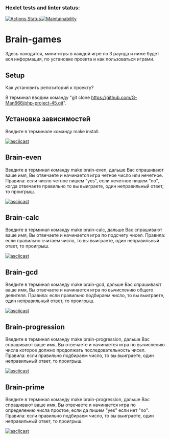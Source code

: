 ### Hexlet tests and linter status:
[![Actions Status](https://github.com/G-Man666/php-project-48/actions/workflows/hexlet-check.yml/badge.svg)](https://github.com/G-Man666/php-project-48/actions)[![Maintainability](https://api.codeclimate.com/v1/badges/9b0970d42f7986ce0445/maintainability)](https://codeclimate.com/github/G-Man666/php-project-45/maintainability)

# Brain-games
Здесь находятся, мини-игры в каждой игре по 3 раунда и ниже будет вся информация, по установке проекта и как пользоваться играми.

## Setup
Как установить репозиторий к проекту?

В терминал вводим команду "git clone https://github.com/G-Man666/php-project-45.git".

## Установка зависимостей 
Введите в терминале команду make install.

[![asciicast](https://asciinema.org/a/CeuOTCB034XxpALsJvvE3w7yh.svg)](https://asciinema.org/a/CeuOTCB034XxpALsJvvE3w7yh)

## Brain-even
Введите в терминал команду make brain-even, дальше Вас спрашивают ваше имя, Вы отвечаете и начинается игра четное число или нечетное.
Правила: если число четное пишем "yes", если нечетное пишем "no", когда отвечаете правильно то вы выиграете, один неправильный ответ, то проигрыш.

[![asciicast](https://asciinema.org/a/Okd4jlxI7eAqeKKdKiVNIfe6M.svg)](https://asciinema.org/a/Okd4jlxI7eAqeKKdKiVNIfe6M)

##  Brain-calc
Введите в терминал команду make brain-calc, дальше Вас спрашивают ваше имя, Вы отвечаете и начинается игра по подсчету чисел.
Правила: если правильно считаем число, то вы выиграете, один неправильный ответ, то проигрыш.

 [![asciicast](https://asciinema.org/a/a4lZ1b4UKB1zZ7zijd5rhAxAn.svg)](https://asciinema.org/a/a4lZ1b4UKB1zZ7zijd5rhAxAn)

## Brain-gcd
Введите в терминал команду make brain-gcd, дальше Вас спрашивают ваше имя, Вы отвечаете и начинается игра по вычислению общего делителя.
Правила: если правильно подбираем число, то вы выиграете, один неправильный ответ, то проигрыш.
    
[![asciicast](https://asciinema.org/a/gC5YWpYmgLhCF4nbKK4XSVyrt.svg)](https://asciinema.org/a/gC5YWpYmgLhCF4nbKK4XSVyrt)   

## Brain-progression
Введите в терминал команду make brain-progression, дальше Вас спрашивают ваше имя, Вы отвечаете и начинается игра по вычислению числа которое должно продолжать последовательность чисел.
Правила: если правильно подбираем число, то вы выиграете, один неправильный ответ, то проигрыш.

[![asciicast](https://asciinema.org/a/LcraqqYPkcAUqF7q0QtZKVXB2.svg)](https://asciinema.org/a/LcraqqYPkcAUqF7q0QtZKVXB2)  

## Brain-prime
Введите в терминал команду make brain-progression, дальше Вас спрашивают ваше имя, Вы отвечаете и начинается игра по определению числа простое, если да пишем "yes" если нет "no".
Правила: если правильно подбираем число, то вы выиграете, один неправильный ответ, то проигрыш.

[![asciicast](https://asciinema.org/a/ET5aM63Q6Sh2qnYKfO5KsUbZi.svg)](https://asciinema.org/a/ET5aM63Q6Sh2qnYKfO5KsUbZi)  
